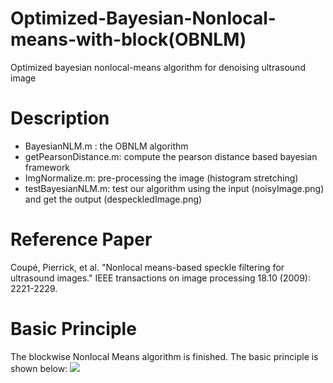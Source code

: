 # Optimized-Bayesian-Nonlocal-means-with-block(OBNLM)
Optimized bayesian nonlocal-means algorithm for denoising ultrasound image

# Description
- BayesianNLM.m : the OBNLM algorithm
- getPearsonDistance.m: compute the pearson distance based bayesian framework
- ImgNormalize.m: pre-processing the image (histogram stretching) 
- testBayesianNLM.m: test our algorithm using the input (noisyImage.png) and get the output (despeckledImage.png)

# Reference Paper
Coupé, Pierrick, et al. "Nonlocal means-based speckle filtering for ultrasound images." IEEE transactions on image processing 18.10 (2009): 2221-2229.

# Basic Principle
The blockwise Nonlocal Means algorithm is finished. The basic principle is shown below:
<img src="http://latex.codecogs.com/gif.latex?NL(u)(B_j) = \sum_{i\in\Delta_j}w(B_i,B_j)u(Bi)" border="0"/>


